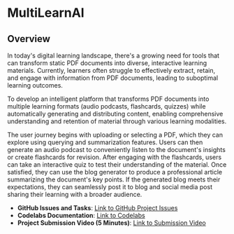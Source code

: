 # MultiLearnAI

## Overview
In today's digital learning landscape, there's a growing need for tools that can transform static PDF documents into diverse, interactive learning materials. Currently, learners often struggle to effectively extract, retain, and engage with information from PDF documents, leading to suboptimal learning outcomes.

To develop an intelligent platform that transforms PDF documents into multiple learning formats (audio podcasts, flashcards, quizzes) while automatically generating and distributing content, enabling comprehensive understanding and retention of material through various learning modalities.

The user journey begins with uploading or selecting a PDF, which they can explore using querying and summarization features. Users can then generate an audio podcast to conveniently listen to the document's insights or create flashcards for revision. After engaging with the flashcards, users can take an interactive quiz to test their understanding of the material. Once satisfied, they can use the blog generator to produce a professional article summarizing the document's key points. If the generated blog meets their expectations, they can seamlessly post it to blog and social media post sharing their learning with a broader audience.

- **GitHub Issues and Tasks**: [Link to GitHub Project Issues](https://github.com/orgs/DAMG7245-Big-Data-Sys-SEC-02-Fall24/projects/7/views/1)
- **Codelabs Documentation**: [Link to Codelabs](https://codelabs-preview.appspot.com/?file_id=1kMzJ_qRJrDknPFatF1raPvsoJUatl_-tfJuICo7p4EM#0)
- **Project Submission Video (5 Minutes)**: [Link to Submission Video](https://drive.google.com/drive/u/0/folders/1wgYeUY-HsDuWcqGq1hSNVRQ3gvQBMLZC)

